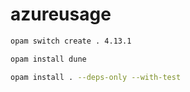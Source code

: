 # azureusage

```sh
opam switch create . 4.13.1
```

```sh
opam install dune
```

```sh
opam install . --deps-only --with-test
```
